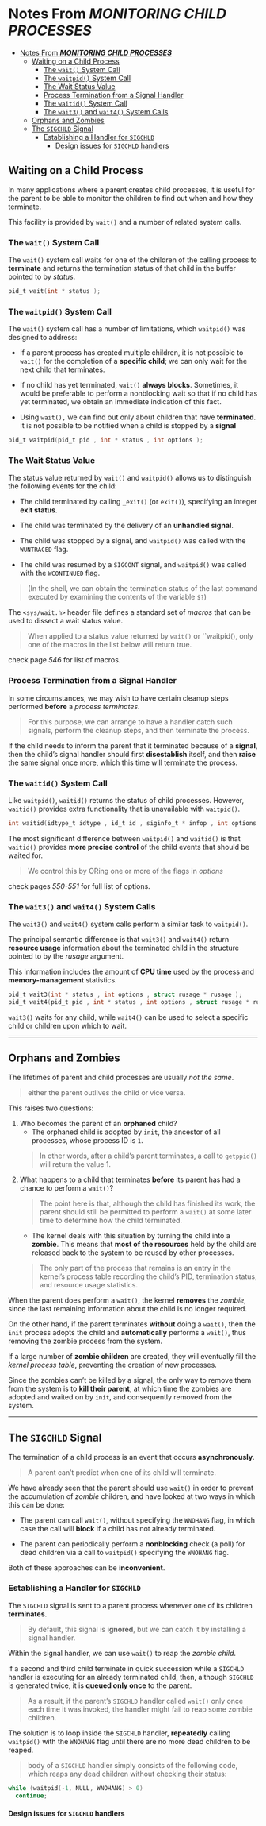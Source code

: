 # Notes From ***MONITORING CHILD PROCESSES***

- [Notes From ***MONITORING CHILD PROCESSES***](#notes-from-monitoring-child-processes)
  - [Waiting on a Child Process](#waiting-on-a-child-process)
    - [The `wait()` System Call](#the-wait-system-call)
    - [The `waitpid()` System Call](#the-waitpid-system-call)
    - [The Wait Status Value](#the-wait-status-value)
    - [Process Termination from a Signal Handler](#process-termination-from-a-signal-handler)
    - [The `waitid()` System Call](#the-waitid-system-call)
    - [The `wait3()` and `wait4()` System Calls](#the-wait3-and-wait4-system-calls)
  - [Orphans and Zombies](#orphans-and-zombies)
  - [The `SIGCHLD` Signal](#the-sigchld-signal)
    - [Establishing a Handler for `SIGCHLD`](#establishing-a-handler-for-sigchld)
      - [Design issues for `SIGCHLD` handlers](#design-issues-for-sigchld-handlers)

## Waiting on a Child Process

In many applications where a parent creates child processes, it is useful for the parent to be able to monitor the children to find out when and how they terminate.

This facility is provided by `wait()` and a number of related system calls.

### The `wait()` System Call

The `wait()` system call waits for one of the children of the calling process to **terminate** and returns the termination status of that child in the buffer pointed to by *status*.

```c
pid_t wait(int * status );
```

### The `waitpid()` System Call

The `wait()` system call has a number of limitations, which `waitpid()` was designed to address:

- If a parent process has created multiple children, it is not possible to `wait()` for the completion of a **specific child**; we can only wait for the next child that terminates.

- If no child has yet terminated, `wait()` **always blocks**. Sometimes, it would be preferable to perform a nonblocking wait so that if no child has yet terminated, we obtain an immediate indication of this fact.

- Using `wait(),` we can find out only about children that have **terminated**. It is not possible to be notified when a child is stopped by a **signal**

```c
pid_t waitpid(pid_t pid , int * status , int options );
```

### The Wait Status Value

The status value returned by `wait()` and `waitpid()` allows us to distinguish the following events for the child:

- The child terminated by calling `_exit()` (or `exit()`), specifying an integer **exit status**.

- The child was terminated by the delivery of an **unhandled signal**.

- The child was stopped by a signal, and `waitpid()` was called with the `WUNTRACED` flag.

- The child was resumed by a `SIGCONT` signal, and `waitpid()` was called with the `WCONTINUED` flag.

> (In the shell, we can obtain the termination status of the last command executed by examining the contents of the variable `$?`)

The `<sys/wait.h>` header file defines a standard set of *macros* that can be used to dissect a wait status value.

> When applied to a status value returned by `wait()` or ``waitpid(), only one of the macros in the list below will return true.

check page *546* for list of macros.

### Process Termination from a Signal Handler

In some circumstances, we may wish to have certain cleanup steps performed **before** a *process terminates*.  
> For this purpose, we can arrange to have a handler catch such signals, perform the cleanup steps, and then terminate the process.

If the child needs to inform the parent that it terminated because of a **signal**, then the child’s signal handler should first **disestablish** itself, and then **raise** the same signal once more, which this time will terminate the process.

### The `waitid()` System Call

Like `waitpid()`, `waitid()` returns the status of child processes. However, `waitid()` provides extra functionality that is unavailable with `waitpid()`.

```c
int waitid(idtype_t idtype , id_t id , siginfo_t * infop , int options );
```

The most significant difference between `waitpid()` and `waitid()` is that `waitid()` provides **more precise control** of the child events that should be waited for.

> We control this by ORing one or more of the flags in *options*

check pages *550-551* for full list of options.

### The `wait3()` and `wait4()` System Calls

The `wait3()` and `wait4()` system calls perform a similar task to `waitpid()`.

The principal semantic difference is that `wait3()` and `wait4()` return **resource usage** information about the terminated child in the structure pointed to by the *rusage* argument.

This information includes the amount of **CPU time** used by the process and **memory-management** statistics.

```c
pid_t wait3(int * status , int options , struct rusage * rusage );
pid_t wait4(pid_t pid , int * status , int options , struct rusage * rusage );
```

`wait3()` waits for any child, while `wait4()` can be used to select a specific child or children upon which to wait.

---

## Orphans and Zombies

The lifetimes of parent and child processes are usually *not the same*.
> either the parent outlives the child or vice versa.

This raises two questions:

1. Who becomes the parent of an **orphaned** child?
     - The orphaned child is adopted by `init`, the ancestor of all processes, whose process ID is `1`.
     > In other words, after a child’s parent terminates, a call to `getppid()` will return the value 1.
2. What happens to a child that terminates **before** its parent has had a chance to perform a `wait()`?
    > The point here is that, although the child has finished its work, the parent should still be permitted to perform a `wait()` at some later time to determine how the child terminated.
    - The kernel deals with this situation by turning the child into a **zombie**. This means that **most of the resources** held by the child are released back to the system to be reused by other processes.
    >The only part of the process that remains is an entry in the kernel’s process table recording the child’s PID, termination status, and resource usage statistics.

When the parent does perform a `wait()`, the kernel **removes** the *zombie*, since the last remaining information about the child is no longer required.

On the other hand, if the parent terminates **without** doing a `wait()`, then the `init` process adopts the child and **automatically** performs a `wait()`, thus removing the zombie process from the system.

If a large number of **zombie children** are created, they will eventually fill the *kernel process table*, preventing the creation of new processes.

Since the zombies can’t be killed by a signal, the only way to remove them from the system is to **kill their parent**, at which time the zombies are adopted and waited on by `init`, and consequently removed from the system.

---

## The `SIGCHLD` Signal

The termination of a child process is an event that occurs **asynchronously**.
> A parent can’t predict when one of its child will terminate.

We have already seen that the parent should use `wait()` in order to prevent the accumulation of *zombie* children, and have looked at two ways in which this can be done:

- The parent can call `wait()`, without specifying the `WNOHANG` flag, in which case the call will **block** if a child has not already terminated.

- The parent can periodically perform a **nonblocking** check (a poll) for dead children via a call to `waitpid()` specifying the `WNOHANG` flag.

Both of these approaches can be **inconvenient**.

### Establishing a Handler for `SIGCHLD`

The `SIGCHLD` signal is sent to a parent process whenever one of its children **terminates**.
> By default, this signal is **ignored**, but we can catch it by installing a signal handler.

Within the signal handler, we can use `wait()` to reap the *zombie child*.

if a second and third child terminate in quick succession while a `SIGCHLD` handler is executing for an already terminated child, then, although `SIGCHLD` is generated twice, it is **queued only once** to the parent.

> As a result, if the parent’s `SIGCHLD` handler called `wait()` only once each time it was invoked, the handler might fail to reap some zombie children.

The solution is to loop inside the `SIGCHLD` handler, **repeatedly** calling `waitpid()` with the `WNOHANG` flag until there are no more dead children to be reaped.

> body of a `SIGCHLD` handler simply consists of the following code, which reaps any dead children without checking their status:

```c
while (waitpid(-1, NULL, WNOHANG) > 0)
  continue;
```

#### Design issues for `SIGCHLD` handlers
